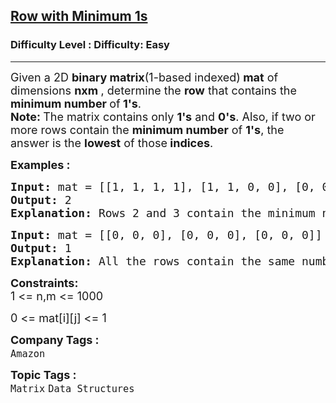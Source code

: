 <h2><a href="https://www.geeksforgeeks.org/problems/row-with-minimum-number-of-1s5430/1">Row with Minimum 1s</a></h2><h3>Difficulty Level : Difficulty: Easy</h3><hr><div class="problems_problem_content__Xm_eO"><p><span style="font-size: 18px;">Given a 2D <strong>binary matrix</strong>(1-based indexed)<strong> mat</strong>&nbsp;of dimensions <strong>nxm </strong>, determine the <strong>row</strong> that contains the <strong>minimum number </strong>of<strong> 1's</strong>.<br><strong>Note: </strong>The matrix contains only <strong>1's</strong> and <strong>0's</strong>. Also, if two or more rows contain the <strong>minimum number</strong> of <strong>1's</strong>, the answer is the <strong>lowest</strong> of those<strong> indices</strong>.</span></p>
<p><strong><span style="font-size: 18px;">Examples :</span></strong></p>
<pre><span style="font-size: 18px;"><strong>Input: </strong>mat = [[1, 1, 1, 1], [1, 1, 0, 0], [0, 0, 1, 1], [1, 1, 1, 1]]
<strong>Output: </strong>2
<strong>Explanation: </strong>Rows 2 and 3 contain the minimum number of 1's (2 each). Since, row 2 is less than row 3. Thus, the answer is 2.</span></pre>
<pre><span style="font-size: 18px;"><strong>Input: </strong>mat = [[0, 0, 0], [0, 0, 0], [0, 0, 0]]
<strong>Output: </strong>1
<strong>Explanation: </strong>All the rows contain the same number of 1's (0 each). Among them, index 1 is the smallest, so the answer is 1.</span></pre>
<p><span style="font-size: 18px;"><strong>Constraints:</strong><br>1 &lt;= n,m &lt;= 1000</span></p>
<p><span style="font-size: 18px;">0 &lt;= mat[i][j] &lt;= 1</span></p></div><p><span style=font-size:18px><strong>Company Tags : </strong><br><code>Amazon</code>&nbsp;<br><p><span style=font-size:18px><strong>Topic Tags : </strong><br><code>Matrix</code>&nbsp;<code>Data Structures</code>&nbsp;